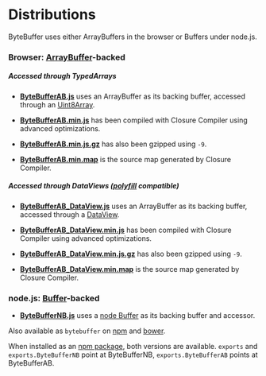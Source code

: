 Distributions
=============

ByteBuffer uses either ArrayBuffers in the browser or Buffers under node.js.

### Browser: [ArrayBuffer](https://developer.mozilla.org/de/docs/Web/JavaScript/Reference/Global_Objects/ArrayBuffer)-backed

##### Accessed through TypedArrays

* **[ByteBufferAB.js](https://raw.githubusercontent.com/dcodeIO/ByteBuffer.js/master/dist/ByteBufferAB.js)**
  uses an ArrayBuffer as its backing buffer, accessed through an [Uint8Array](https://developer.mozilla.org/de/docs/Web/JavaScript/Reference/Global_Objects/Uint8Array).
  
* **[ByteBufferAB.min.js](https://raw.githubusercontent.com/dcodeIO/ByteBuffer.js/master/dist/ByteBufferAB.min.js)**
  has been compiled with Closure Compiler using advanced optimizations.
  
* **[ByteBufferAB.min.js.gz](https://raw.githubusercontent.com/dcodeIO/ByteBuffer.js/master/dist/ByteBufferAB.min.js.gz)**
  has also been gzipped using `-9`.
  
* **[ByteBufferAB.min.map](https://raw.githubusercontent.com/dcodeIO/ByteBuffer.js/master/dist/ByteBufferAB.min.map)**
  is the source map generated by Closure Compiler.

##### Accessed through DataViews ([polyfill](https://github.com/inexorabletash/polyfill/blob/master/typedarray.js) compatible)

* **[ByteBufferAB_DataView.js](https://raw.githubusercontent.com/dcodeIO/ByteBuffer.js/master/dist/ByteBufferAB_DataView.js)**
  uses an ArrayBuffer as its backing buffer, accessed through a [DataView](https://developer.mozilla.org/de/docs/Web/JavaScript/Reference/Global_Objects/DataView).

* **[ByteBufferAB_DataView.min.js](https://raw.githubusercontent.com/dcodeIO/ByteBuffer.js/master/dist/ByteBufferAB_DataView.min.js)**
  has been compiled with Closure Compiler using advanced optimizations.

* **[ByteBufferAB_DataView.min.js.gz](https://raw.githubusercontent.com/dcodeIO/ByteBuffer.js/master/dist/ByteBufferAB_DataView.min.js.gz)**
  has also been gzipped using `-9`.

* **[ByteBufferAB_DataView.min.map](https://raw.githubusercontent.com/dcodeIO/ByteBuffer.js/master/dist/ByteBufferAB_DataView.min.map)**
  is the source map generated by Closure Compiler.

### node.js: [Buffer](https://nodejs.org/api/buffer.html)-backed

* **[ByteBufferNB.js](https://raw.githubusercontent.com/dcodeIO/ByteBuffer.js/master/dist/ByteBufferNB.js)**
  uses a [node Buffer](https://nodejs.org/api/buffer.html) as its backing buffer and accessor.
  
Also available as `bytebuffer` on [npm](https://www.npmjs.org/package/bytebuffer) and
[bower](http://bower.io/search/?q=bytebuffer).

When installed as an [npm package](https://www.npmjs.org/package/bytebuffer), both versions are available.
`exports` and `exports.ByteBufferNB` point at ByteBufferNB, `exports.ByteBufferAB` points at ByteBufferAB.
